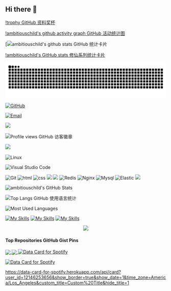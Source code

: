 ## Hi there 👋

<!--
**ambitiouschild/ambitiouschild** is a ✨ _special_ ✨ repository because its `README.md` (this file) appears on your GitHub profile.

Here are some ideas to get you started:

- 🔭 I’m currently working on ...
- 🌱 I’m currently learning ...
- 👯 I’m looking to collaborate on ...
- 🤔 I’m looking for help with ...
- 💬 Ask me about ...
- 📫 How to reach me: ...
- 😄 Pronouns: ...
- ⚡ Fun fact: ...
-->

[!trophy GitHub 资料奖杯](https://github-profile-trophy.vercel.app/?username=ambitiouschild&row=1&margin-w=10&theme=dark_lover)

[!ambitiouschild's github activity graph GitHub 活动统计图](https://github-readme-activity-graph.vercel.app/graph?username=ambitiouschild&theme=xcode)

[![ambitiouschild's github stats GitHub 统计卡片](https://github-readme-stats.vercel.app/api?username=ambitiouschild)

[!ambitiouschild's GitHub stats 修仙系列统计卡片](https://github-immortality.vercel.app/api?username=ambitiouschild)

![亮色](https://raw.githubusercontent.com/ambitiouschild/ambitiouschild/output/github-contribution-grid-snake.svg)

[![GitHub](https://img.shields.io/badge/GitHub-181717?style=flat-square&logo=github&logoColor=white)](https://github.com/ambitiouschild)

[![Email](https://img.shields.io/badge/QQEmail-ea4335?style=flat-square&logo=Mail.Ru)](ambitiouschild@qq.com)

[![](https://img.shields.io/badge/aioveu-可我不敌可爱-blue.svg)](https://aioveu.com)

![Profile views GitHub 访客徽章](https://views.whatilearened.today/views/github/ambitiouschild/views.svg)

![](https://img.shields.io/badge/ubuntu-20.04-<COLOR>.svg)

![Linux](https://img.shields.io/badge/-Linux-FCC624?style=flat-square&logo=linux&logoColor=black)

![Visual Studio Code](https://img.shields.io/badge/-Visual%20Studio%20Code-007acc?style=flat-square&logo=Visual%20Studio%20Code)

![Git](https://img.shields.io/badge/-Git-f05032?style=flat-square&logo=Git&logoColor=white)
![html](https://img.shields.io/badge/-html-E34F26?style=flat-square&logo=html5&logoColor=white)
![css](https://img.shields.io/badge/-css-1572B6?style=flat-square&logo=css3)
![](https://img.shields.io/badge/JavaScript-red?style=flat-square&logo=javascript) 
![](https://img.shields.io/badge/Vue.js-black?style=flat-square&logo=vue.js)
![Redis](https://img.shields.io/badge/Redis-DC382D?style=flat-square&logo=redis&logoColor=white)
![Nginx](https://img.shields.io/badge/-Nginx-269539?style=flat-square&logo=Nginx)
![Mysql](https://img.shields.io/badge/MySQL-blue?style=flat-square&logo=mysql&logoColor=black)
![Elastic](https://img.shields.io/badge/Elasticsearch-FEC514?style=flat-square&logo=Elastic&logoColor=white)
![](https://img.shields.io/badge/Cocos%20creator-blue.svg)


<img height="130px" src="https://github-readme-stats.vercel.app/api?username=ambitiouschild&hide_title=true&show_icons=true&hide=issues&include_all_commits=true&count_private=true&theme=graywhite&hide_border=true&bg_color=45,ff7979,ffd479,fffc79,73fa79" alt="ambitiouschild's GitHub Stats"> 

![Top Langs GitHub 使用语言统计](https://github-readme-stats.vercel.app/api/top-langs/?username=Taot-chen&size_weight=0.5&count_weight=0.5&langs_count=8)

<img height="130px" src="https://github-readme-stats.vercel.app/api/top-langs?username=ambitiouschild&hide_title=true&layout=compact&theme=graywhite&hide_border=true&bg_color=45,fffc79,73fa79,75f0db" alt="Most Used Languages">


[![My Skills](https://skillicons.dev/icons?i=js,html,css,wasm)](https://skillicons.dev)
[![My Skills](https://skillicons.dev/icons?i=java,kotlin,nodejs,figma&theme=light)](https://skillicons.dev)
[![My Skills](https://skillicons.dev/icons?i=aws,gcp,azure,react,vue,flutter&perline=3)](https://skillicons.dev)
<p align="center">
  <a href="https://skillicons.dev">
    <img src="https://skillicons.dev/icons?i=git,kubernetes,docker,c,vim" />
  </a>
</p>

#### Top Repositories GitHub Gist Pins

<a href="https://github.com/ambitiouschild/ambitiouschild">
  <img align="center" src="https://github-readme-stats.vercel.app/api/pin/?username=ambitiouschild&repo=ambitiouschild&theme=buefy" />
</a>

<a href="https://github.com/ambitiouschild/ambitiouschild">
  <img align="center" src="https://github-readme-stats.vercel.app/api/pin/?username=ambitiouschild&repo=ambitiouschild&theme=buefy" />
</a>

<a href="card_page_link">
  <img src="card_image_link" alt="Data Card for Spotify">
</a>

[![Data Card for Spotify](card_image_link)](card_page_link)

https://data-card-for-spotify.herokuapp.com/api/card?user_id=12146253656&show_border=true&show_date=1&time_zone=America/Los_Angeles&custom_title=Custom%20Title&hide_title=1

